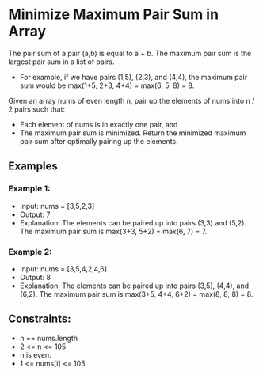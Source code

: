 # Minimize Maximum Pair Sum in Array

The pair sum of a pair (a,b) is equal to a + b. The maximum pair sum is the largest pair sum in a list of pairs.

- For example, if we have pairs (1,5), (2,3), and (4,4), the maximum pair sum would be max(1+5, 2+3, 4+4) = max(6, 5, 8) = 8.

Given an array nums of even length n, pair up the elements of nums into n / 2 pairs such that:

- Each element of nums is in exactly one pair, and
- The maximum pair sum is minimized.
  Return the minimized maximum pair sum after optimally pairing up the elements.

## Examples

### Example 1:

- Input: nums = [3,5,2,3]
- Output: 7
- Explanation: The elements can be paired up into pairs (3,3) and (5,2).
  The maximum pair sum is max(3+3, 5+2) = max(6, 7) = 7.

### Example 2:

- Input: nums = [3,5,4,2,4,6]
- Output: 8
- Explanation: The elements can be paired up into pairs (3,5), (4,4), and (6,2).
  The maximum pair sum is max(3+5, 4+4, 6+2) = max(8, 8, 8) = 8.

## Constraints:

- n == nums.length
- 2 <= n <= 105
- n is even.
- 1 <= nums[i] <= 105
